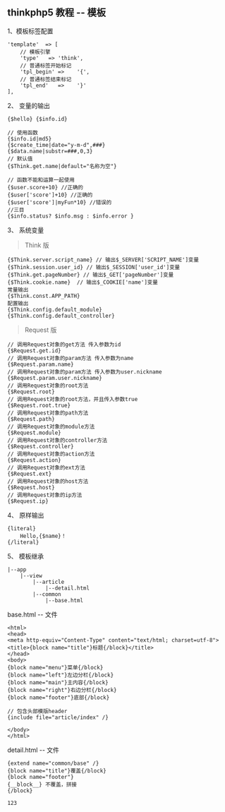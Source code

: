 ## thinkphp5 教程 -- 模板

1、模板标签配置

	'template'  => [
	    // 模板引擎
	    'type'   => 'think',
	    // 普通标签开始标记 
	    'tpl_begin' =>    '{',
	    // 普通标签结束标记
	    'tpl_end'   =>    '}'        
	],


2、 变量的输出

	{$hello} {$info.id}

	// 使用函数
	{$info.id|md5} 
	{$create_time|date="y-m-d",###}
	{$data.name|substr=###,0,3}
	// 默认值
	{$Think.get.name|default="名称为空"}
	
	// 函数不能和运算一起使用
	{$user.score+10} //正确的
	{$user['score']+10} //正确的
	{$user['score']|myFun*10} //错误的
	//三目
	{$info.status? $info.msg : $info.error }

3、 系统变量

> Think 版

	{$Think.server.script_name} // 输出$_SERVER['SCRIPT_NAME']变量
	{$Think.session.user_id} // 输出$_SESSION['user_id']变量
	{$Think.get.pageNumber} // 输出$_GET['pageNumber']变量
	{$Think.cookie.name}  // 输出$_COOKIE['name']变量
	常量输出
	{$Think.const.APP_PATH}
	配置输出
	{$Think.config.default_module}
	{$Think.config.default_controller}

> Request 版

	// 调用Request对象的get方法 传入参数为id
	{$Request.get.id}
	// 调用Request对象的param方法 传入参数为name
	{$Request.param.name}
	// 调用Request对象的param方法 传入参数为user.nickname
	{$Request.param.user.nickname}
	// 调用Request对象的root方法
	{$Request.root}
	// 调用Request对象的root方法，并且传入参数true
	{$Request.root.true}
	// 调用Request对象的path方法
	{$Request.path}
	// 调用Request对象的module方法
	{$Request.module}
	// 调用Request对象的controller方法
	{$Request.controller}
	// 调用Request对象的action方法
	{$Request.action}
	// 调用Request对象的ext方法
	{$Request.ext}
	// 调用Request对象的host方法
	{$Request.host}
	// 调用Request对象的ip方法
	{$Request.ip}

4、 原样输出

	{literal}
	    Hello,{$name}！
	{/literal}

5、 模板继承

	|--app
		|--view
			|--article
				|--detail.html
			|--common
				|--base.html


base.html -- 文件

	<html>
	<head>
	<meta http-equiv="Content-Type" content="text/html; charset=utf-8">
	<title>{block name="title"}标题{/block}</title>
	</head>
	<body>
	{block name="menu"}菜单{/block}
	{block name="left"}左边分栏{/block}
	{block name="main"}主内容{/block}
	{block name="right"}右边分栏{/block}
	{block name="footer"}底部{/block}

	// 包含头部模版header
	{include file="article/index" /} 

	</body>
	</html>

detail.html -- 文件

	{extend name="common/base" /}
	{block name="title"}覆盖{/block}
	{block name="footer"}
	{__block__} 不覆盖，拼接
	{/block}

	123


